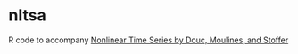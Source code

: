 # nltsa  
R code to accompany [Nonlinear Time Series by Douc, Moulines, and Stoffer](http://www.stat.pitt.edu/stoffer/nltsa/)

